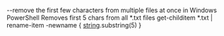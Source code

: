 --remove the first few characters from multiple files at once in Windows PowerShell
    Removes first 5 chars from all *.txt files
    get-childitem *.txt | rename-item -newname { [string]($_.name).substring(5) }